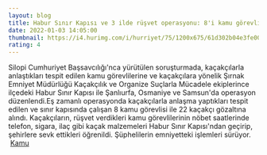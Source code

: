```yaml
--- 
layout: blog
title: Habur Sınır Kapısı ve 3 ilde rüşvet operasyonu: 8'i kamu görevlisi 30 gözaltı
date: 2022-01-03 14:05:00
thumbnail: https://i4.hurimg.com/i/hurriyet/75/1200x675/61d302b04e3fe00b3426bb9f.jpg
rating: 4
---
```

Silopi Cumhuriyet Başsavcılığı'nca yürütülen soruşturmada, kaçakçılarla anlaştıkları tespit edilen kamu görevlilerine ve kaçakçılara yönelik Şırnak Emniyet Müdürlüğü Kaçakçılık ve Organize Suçlarla Mücadele ekiplerince ilçedeki Habur Sınır Kapısı ile Şanlıurfa, Osmaniye ve Samsun'da operasyon düzenlendi.Eş zamanlı operasyonda kaçakçılarla anlaşma yaptıkları tespit edilen ve sınır kapısında çalışan 8 kamu görevlisi ile 22 kaçakçı gözaltına alındı. Kaçakçıların, rüşvet verdikleri kamu görevlilerinin nöbet saatlerinde telefon, sigara, ilaç gibi kaçak malzemeleri Habur Sınır Kapısı'ndan geçirip, şehirlere sevk ettikleri öğrenildi. Şüphelilerin emniyetteki işlemleri sürüyor.</br>&nbsp;<a href="">Kamu</a>